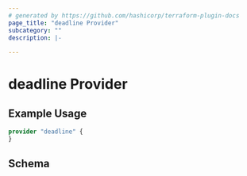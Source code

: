```yaml
---
# generated by https://github.com/hashicorp/terraform-plugin-docs
page_title: "deadline Provider"
subcategory: ""
description: |-
  
---
```


# deadline Provider



## Example Usage

```terraform
provider "deadline" {
}
```

<!-- schema generated by tfplugindocs -->
## Schema
